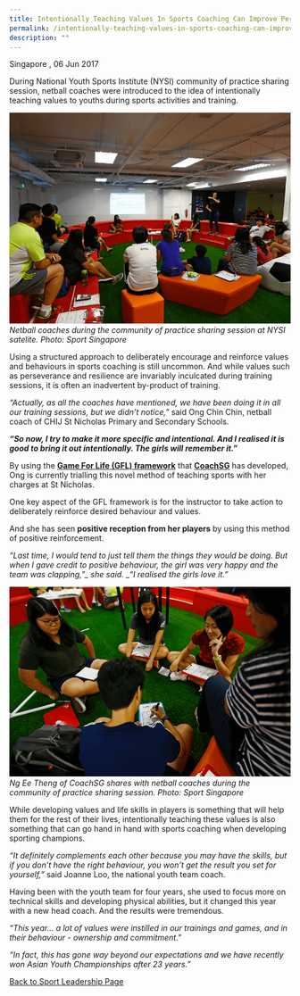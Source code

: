 ```yaml
---
title: Intentionally Teaching Values In Sports Coaching Can Improve Performance
permalink: /intentionally-teaching-values-in-sports-coaching-can-improve-performance/
description: ""
---
```

Singapore , 06 Jun 2017

During National Youth Sports Institute (NYSI) community of practice sharing session, netball coaches were introduced to the idea of intentionally teaching values to youths during sports activities and training.

![](/images/Sport%20Leadership%20Latest/Intentionally%20Teaching%20Values/CoP_netball_web2.png)
*Netball coaches during the community of practice sharing session at NYSI satelite. Photo: Sport Singapore*

Using a structured approach to deliberately encourage and reinforce values and behaviours in sports coaching is still uncommon. And while values such as perseverance and resilience are invariably inculcated during training sessions, it is often an inadvertent by-product of training. 

_“Actually, as all the coaches have mentioned, we have been doing it in all our training sessions, but we didn’t notice,”_ said Ong Chin Chin, netball coach of CHIJ St Nicholas Primary and Secondary Schools.

_**“So now, I try to make it more specific and intentional. And I realised it is good to bring it out intentionally. The girls will remember it.”**_

By using the **[Game For Life (GFL) framework](https://www.sportsingapore.gov.sg/Sports-Education/Sports-Leadership/Game-For-Life/Guide)** that **[CoachSG](https://www.sportsingapore.gov.sg/Athletes-Coaches/CoachSG)** has developed, Ong is currently trialling this novel method of teaching sports with her charges at St Nicholas. 

One key aspect of the GFL framework is for the instructor to take action to deliberately reinforce desired behaviour and values.

And she has seen **positive reception from her players** by using this method of positive reinforcement. 

*“Last time, I would tend to just tell them the things they would be doing. But when I gave credit to positive behaviour, the girl was very happy and the team was clapping,”_ she said. _“I realised the girls love it.”*

![](/images/Sport%20Leadership%20Latest/Intentionally%20Teaching%20Values/Community_of_Practice_Netball_20170605_YLEE_03_web.png)
*Ng Ee Theng of CoachSG shares with netball coaches during the community of practice sharing session. Photo: Sport Singapore*

While developing values and life skills in players is something that will help them for the rest of their lives, intentionally teaching these values is also something that can go hand in hand with sports coaching when developing sporting champions. 

_“It definitely complements each other because you may have the skills, but if you don’t have the right behaviour, you won’t get the result you set for yourself,”_ said Joanne Loo, the national youth team coach.

Having been with the youth team for four years, she used to focus more on technical skills and developing physical abilities, but it changed this year with a new head coach. And the results were tremendous.

*“This year… a lot of values were instilled in our trainings and games, and in their behaviour - ownership and commitment."*

*“In fact, this has gone way beyond our expectations and we have recently won Asian Youth Championships after 23 years.”*

[Back to Sport Leadership Page](/sports-education/sports-leadership/latest/)